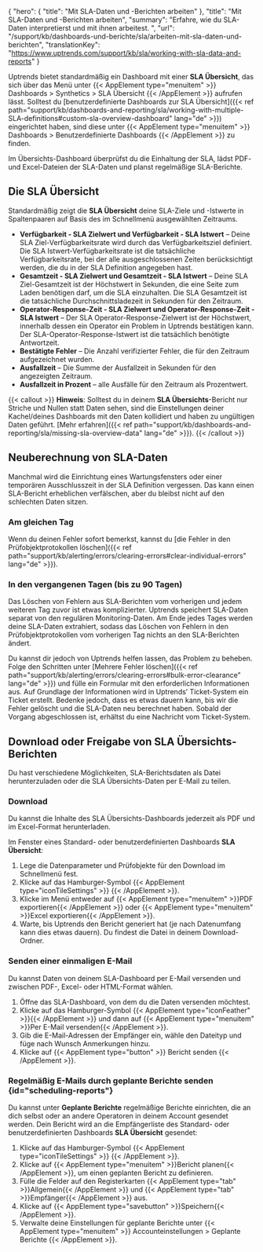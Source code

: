 {
  "hero": {
    "title": "Mit SLA-Daten und -Berichten arbeiten"
  },
  "title": "Mit SLA-Daten und -Berichten arbeiten",
  "summary": "Erfahre, wie du SLA-Daten interpretierst und mit ihnen arbeitest. ",
  "url": "/support/kb/dashboards-und-berichte/sla/arbeiten-mit-sla-daten-und-berichten",
  "translationKey": "https://www.uptrends.com/support/kb/sla/working-with-sla-data-and-reports"
}

Uptrends bietet standardmäßig ein Dashboard mit einer **SLA Übersicht**, das sich über das Menü unter {{< AppElement type="menuitem" >}} Dashboards > Synthetics > SLA Übersicht {{< /AppElement >}} aufrufen lässt. Solltest du [benutzerdefinierte Dashboards zur SLA Übersicht]({{< ref path="support/kb/dashboards-and-reporting/sla/working-with-multiple-SLA-definitions#custom-sla-overview-dashboard" lang="de" >}}) eingerichtet haben, sind diese unter {{< AppElement type="menuitem" >}} Dashboards > Benutzerdefinierte Dashboards {{< /AppElement >}} zu finden.

Im Übersichts-Dashboard überprüfst du die Einhaltung der SLA, lädst PDF- und Excel-Dateien der SLA-Daten und planst regelmäßige SLA-Berichte.

## Die SLA Übersicht

Standardmäßig zeigt die **SLA Übersicht** deine SLA-Ziele und -Istwerte in Spaltenpaaren auf Basis des im Schnellmenü ausgewählten Zeitraums.

- **Verfügbarkeit - SLA Zielwert und Verfügbarkeit - SLA Istwert** – Deine SLA Ziel-Verfügbarkeitsrate wird durch das Verfügbarkeitsziel definiert. Die SLA Istwert-Verfügbarkeitsrate ist die tatsächliche Verfügbarkeitsrate, bei der alle ausgeschlossenen Zeiten berücksichtigt werden, die du in der SLA Definition angegeben hast.
- **Gesamtzeit - SLA Zielwert und Gesamtzeit - SLA Istwert** – Deine SLA Ziel-Gesamtzeit ist der Höchstwert in Sekunden, die eine Seite zum Laden benötigen darf, um die SLA einzuhalten. Die SLA Gesamtzeit ist die tatsächliche Durchschnittsladezeit in Sekunden für den Zeitraum.
- **Operator-Response-Zeit - SLA Zielwert und Operator-Response-Zeit - SLA Istwert** – Der SLA Operator-Response-Zielwert ist der Höchstwert, innerhalb dessen ein Operator ein Problem in Uptrends bestätigen kann. Der SLA-Operator-Response-Istwert ist die tatsächlich benötigte Antwortzeit.
- **Bestätigte Fehler** – Die Anzahl verifizierter Fehler, die für den Zeitraum aufgezeichnet wurden.
- **Ausfallzeit** – Die Summe der Ausfallzeit in Sekunden für den angezeigten Zeitraum.
- **Ausfallzeit in Prozent** – alle Ausfälle für den Zeitraum als Prozentwert.

{{< callout >}}
**Hinweis**: Solltest du in deinem **SLA Übersichts**-Bericht nur Striche und Nullen statt Daten sehen, sind die Einstellungen deiner Kachel/deines Dashboards mit den Daten kollidiert und haben zu ungültigen Daten geführt. [Mehr erfahren]({{< ref path="support/kb/dashboards-and-reporting/sla/missing-sla-overview-data" lang="de" >}}).
{{< /callout >}}

## Neuberechnung von SLA-Daten

Manchmal wird die Einrichtung eines Wartungsfensters oder einer temporären Ausschlusszeit in der SLA Definition vergessen. Das kann einen SLA-Bericht erheblichen verfälschen, aber du bleibst nicht auf den schlechten Daten sitzen.

### Am gleichen Tag

Wenn du deinen Fehler sofort bemerkst, kannst du [die Fehler in den Prüfobjektprotokollen löschen]({{< ref path="support/kb/alerting/errors/clearing-errors#clear-individual-errors" lang="de" >}}).

### In den vergangenen Tagen (bis zu 90 Tagen)

Das Löschen von Fehlern aus SLA-Berichten vom vorherigen und jedem weiteren Tag zuvor ist etwas komplizierter. Uptrends speichert SLA-Daten separat von den regulären Monitoring-Daten. Am Ende jedes Tages werden deine SLA-Daten extrahiert, sodass das Löschen von Fehlern in den Prüfobjektprotokollen vom vorherigen Tag nichts an den SLA-Berichten ändert.

Du kannst dir jedoch von Uptrends helfen lassen, das Problem zu beheben. Folge den Schritten unter [Mehrere Fehler löschen]({{< ref path="support/kb/alerting/errors/clearing-errors#bulk-error-clearance" lang="de" >}}) und fülle ein Formular mit den erforderlichen Informationen aus. Auf Grundlage der Informationen wird in Uptrends’ Ticket-System ein Ticket erstellt. Bedenke jedoch, dass es etwas dauern kann, bis wir die Fehler gelöscht und die SLA-Daten neu berechnet haben. Sobald der Vorgang abgeschlossen ist, erhältst du eine Nachricht vom Ticket-System.

## Download oder Freigabe von SLA Übersichts-Berichten

Du hast verschiedene Möglichkeiten, SLA-Berichtsdaten als Datei herunterzuladen oder die SLA Übersichts-Daten per E-Mail zu teilen.

### Download

Du kannst die Inhalte des SLA Übersichts-Dashboards jederzeit als PDF und im Excel-Format herunterladen.

Im Fenster eines Standard- oder benutzerdefinierten Dashboards **SLA Übersicht**:

1.  Lege die Datenparameter und Prüfobjekte für den Download im Schnellmenü fest.
2.  Klicke auf das Hamburger-Symbol {{< AppElement type="iconTileSettings" >}} {{< /AppElement >}}.
3.  Klicke im Menü entweder auf {{< AppElement type="menuitem" >}}PDF exportieren{{< /AppElement >}} oder {{< AppElement type="menuitem" >}}Excel exportieren{{< /AppElement >}}.
4.  Warte, bis Uptrends den Bericht generiert hat (je nach Datenumfang kann dies etwas dauern). Du findest die Datei in deinem Download-Ordner.

### Senden einer einmaligen E-Mail

Du kannst Daten von deinem SLA-Dashboard per E-Mail versenden und zwischen PDF-, Excel- oder HTML-Format wählen.

1. Öffne das SLA-Dashboard, von dem du die Daten versenden möchtest.
2. Klicke auf das Hamburger-Symbol {{< AppElement type="iconFeather" >}}{{< /AppElement >}} und dann auf {{< AppElement type="menuitem" >}}Per E-Mail versenden{{< /AppElement >}}.
3. Gib die E-Mail-Adressen der Empfänger ein, wähle den Dateityp und füge nach Wunsch Anmerkungen hinzu.
4. Klicke auf {{< AppElement type="button" >}} Bericht senden {{< /AppElement >}}.

### Regelmäßig E-Mails durch geplante Berichte senden {id="scheduling-reports"}

Du kannst unter **Geplante Berichte** regelmäßige Berichte einrichten, die an dich selbst oder an andere Operatoren in deinem Account gesendet werden. Dein Bericht wird an die Empfängerliste des Standard- oder benutzerdefinierten Dashboards **SLA Übersicht** gesendet:

1.  Klicke auf das Hamburger-Symbol {{< AppElement type="iconTileSettings" >}} {{< /AppElement >}}.
2.  Klicke auf {{< AppElement type="menuitem" >}}Bericht planen{{< /AppElement >}}, um einen geplanten Bericht zu definieren.
3.  Fülle die Felder auf den Registerkarten {{< AppElement type="tab" >}}Allgemein{{< /AppElement >}} und {{< AppElement type="tab" >}}Empfänger{{< /AppElement >}} aus.
4.  Klicke auf {{< AppElement type="savebutton" >}}Speichern{{< /AppElement >}}.
5.  Verwalte deine Einstellungen für geplante Berichte unter {{< AppElement type="menuitem" >}} Accounteinstellungen > Geplante Berichte {{< /AppElement >}}.
